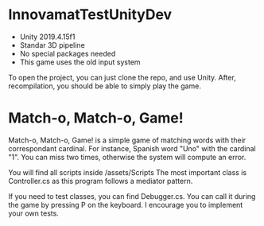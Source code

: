 # InnovamatTestUnityDev

- Unity 2019.4.15f1
- Standar 3D pipeline
- No special packages needed
- This game uses the old input system

To open the project, you can just clone the repo, and use Unity.
After, recompilation, you should be able to simply play the game.

# Match-o, Match-o, Game!


Match-o, Match-o, Game! is a simple game of matching words with their correspondant cardinal.
For instance, Spanish word "Uno" with the cardinal "1".
You can miss two times, otherwise the system will compute an error.


You will find all scripts inside /assets/Scripts
The most important class is Controller.cs as this program follows a mediator pattern.


If you need to test classes, you can find Debugger.cs. You can call it during the game by pressing P on the keyboard.
I encourage you to implement your own tests.